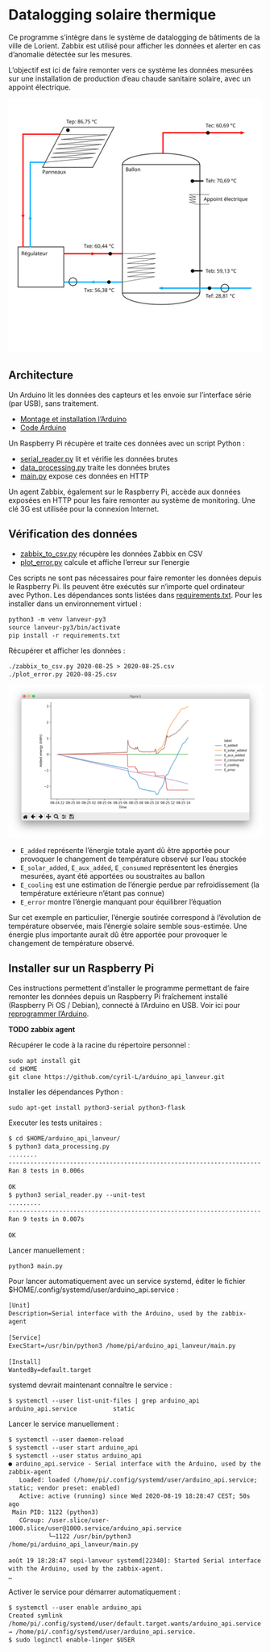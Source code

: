 # Datalogging solaire thermique

Ce programme s’intègre dans le système de datalogging de bâtiments de la ville de Lorient. Zabbix est utilisé pour afficher les données et alerter en cas d’anomalie détectée sur les mesures.

L’objectif est ici de faire remonter vers ce système les données mesurées sur une installation de production d’eau chaude sanitaire solaire, avec un appoint électrique.

![Schema installation eau chaude solaire](./docs/schema_installation_lanveur.svg)

## Architecture

Un Arduino lit les données des capteurs et les envoie sur l’interface série (par USB), sans traitement.

- [Montage et installation l’Arduino](./arduino/README.md)
- [Code Arduino](./arduino/data_acquisition/data_acquisition.ino)

Un Raspberry Pi récupère et traite ces données avec un script Python :

- [serial_reader.py](./serial_reader.py) lit et vérifie les données brutes
- [data_processing.py](./data_processing.py) traite les données brutes
- [main.py](./main.py) expose ces données en HTTP

Un agent Zabbix, également sur le Raspberry Pi, accède aux données exposées en HTTP pour les faire remonter au système de monitoring. Une clé 3G est utilisée pour la connexion Internet.

## Vérification des données

- [zabbix_to_csv.py](./zabbix_to_csv.py) récupère les données Zabbix en CSV
- [plot_error.py](./plot_error.py) calcule et affiche l’erreur sur l’energie

Ces scripts ne sont pas nécessaires pour faire remonter les données depuis le Raspberry Pi. Ils peuvent être exécutés sur n’importe quel ordinateur avec Python. Les dépendances sonts listées dans [requirements.txt](./requirements.txt). Pour les installer dans un environnement virtuel :

```
python3 -m venv lanveur-py3
source lanveur-py3/bin/activate
pip install -r requirements.txt
```

Récupérer et afficher les données :

```
./zabbix_to_csv.py 2020-08-25 > 2020-08-25.csv
./plot_error.py 2020-08-25.csv
```

![Graphique erreur énergie](./docs/plot_error.png)

- `E_added` représente l’énergie totale ayant dû être apportée pour provoquer le changement de température observé sur l’eau stockée
- `E_solar_added`, `E_aux_added`,  `E_consumed` représentent les énergies mesurées, ayant été apportées ou soustraites au ballon
- `E_cooling` est une estimation de l’énergie perdue par refroidissement (la température extérieure n’étant pas connue)
- `E_error` montre l’énergie manquant pour équilibrer l’équation

Sur cet exemple en particulier, l’énergie soutirée correspond à l’évolution de température observée, mais l’énergie solaire semble sous-estimée. Une énergie plus importante aurait dû être apportée pour provoquer le changement de température observé.

## Installer sur un Raspberry Pi

Ces instructions permettent d’installer le programme permettant de faire remonter les données depuis un Raspberry Pi fraîchement installé (Raspberry Pi OS / Debian), connecté à l’Arduino en USB. Voir ici pour [reprogrammer l’Arduino](./arduino/README.md).

**TODO zabbix agent**

Récupérer le code à la racine du répertoire personnel :

```
sudo apt install git
cd $HOME
git clone https://github.com/cyril-L/arduino_api_lanveur.git
```

Installer les dépendances Python :

```
sudo apt-get install python3-serial python3-flask
```

Executer les tests unitaires :

```
$ cd $HOME/arduino_api_lanveur/
$ python3 data_processing.py
........
----------------------------------------------------------------------
Ran 8 tests in 0.006s

OK
$ python3 serial_reader.py --unit-test
.........
----------------------------------------------------------------------
Ran 9 tests in 0.007s

OK
```

Lancer manuellement :

```
python3 main.py
```

Pour lancer automatiquement avec un service systemd, éditer le fichier $HOME/.config/systemd/user/arduino_api.service :

```
[Unit]
Description=Serial interface with the Arduino, used by the zabbix-agent

[Service]
ExecStart=/usr/bin/python3 /home/pi/arduino_api_lanveur/main.py

[Install]
WantedBy=default.target
```

systemd devrait maintenant connaître le service :

```
$ systemctl --user list-unit-files | grep arduino_api
arduino_api.service          static
```

Lancer le service manuellement :

```
$ systemctl --user daemon-reload
$ systemctl --user start arduino_api
$ systemctl --user status arduino_api
● arduino_api.service - Serial interface with the Arduino, used by the zabbix-agent
   Loaded: loaded (/home/pi/.config/systemd/user/arduino_api.service; static; vendor preset: enabled)
   Active: active (running) since Wed 2020-08-19 18:28:47 CEST; 50s ago
 Main PID: 1122 (python3)
   CGroup: /user.slice/user-1000.slice/user@1000.service/arduino_api.service
           └─1122 /usr/bin/python3 /home/pi/arduino_api_lanveur/main.py

août 19 18:28:47 sepi-lanveur systemd[22340]: Started Serial interface with the Arduino, used by the zabbix-agent.
…
```

Activer le service pour démarrer automatiquement :

```
$ systemctl --user enable arduino_api
Created symlink /home/pi/.config/systemd/user/default.target.wants/arduino_api.service → /home/pi/.config/systemd/user/arduino_api.service.
$ sudo loginctl enable-linger $USER
```
